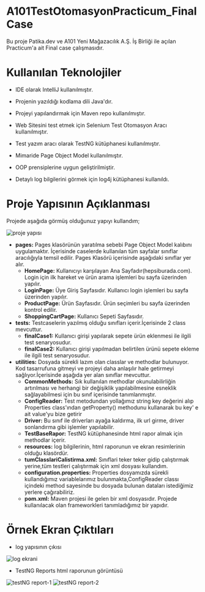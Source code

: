 # A101TestOtomasyonPracticum_FinalCase
Bu proje Patika.dev ve A101 Yeni Mağazacılık A.Ş. İş Birliği ile açılan Practicum'a ait Final case çalışmasıdır.

# Kullanılan Teknolojiler
+ IDE olarak IntelliJ kullanılmıştır.  

+ Projenin yazıldığı kodlama dili Java'dır.

+ Projeyi yapılandırmak için Maven repo kullanılmıştır.

+ Web Sitesini test etmek için Selenium Test Otomasyon Aracı kullanılmıştır.

+ Test yazım aracı olarak TestNG kütüphanesi kullanılmıştır.

+ Mimaride Page Object Model kullanılmıştır.

+ OOP prensiplerine uygun geliştirilmiştir.

+ Detaylı log bilgilerini görmek için log4j kütüphanesi kullanıldı.

# Proje Yapısının Açıklanması
Projede aşağıda görmüş olduğunuz yapıyı kullandım;

![proje yapısı](https://user-images.githubusercontent.com/111223290/199602424-2b70d353-d20a-452b-a55a-3de7758f2ae9.png)

+ **pages:** Pages klasörünün yaratılma sebebi Page Object Model kalıbını uygulamaktır. İçerisinde caselerde kullanılan tüm sayfalar sınıflar aracılığıyla temsil edilir. Pages Klasörü içerisinde aşağıdaki sınıflar yer alır.
  + **HomePage:** Kullanıcıyı karşılayan Ana Sayfadır(hepsiburada.com). Login için ilk hareket ve ürün arama işlemleri bu sayfa üzerinden yapılır.
  + **LoginPage:** Üye Giriş Sayfasıdır. Kullanıcı login işlemleri bu sayfa üzerinden yapılır.
  + **ProductPage:** Ürün Sayfasıdır. Ürün seçimleri bu sayfa üzerinden kontrol edilir.
  + **ShoppingCartPage:** Kullanıcı Sepeti Sayfasıdır.
+ **tests:** Testcaselerin yazılmış olduğu sınıfları içerir.İçerisinde 2 class mevcuttur.
   + **finalCase1:** Kullanıcı girişi yapılarak sepete ürün eklenmesi ile ilgili test senaryosudur.
   + **finalCase2:** Kullanıcı girişi yapılmadan belirtilen ürünü sepete ekleme ile ilgili test senaryosudur.
+ **utilities:** Dosyada sürekli lazım olan classlar ve methodlar bulunuyor. Kod tasarrufuna gitmeyi ve projeyi daha anlaşılır hale getirmeyi sağlıyor.İçerisinde 
aşağıda yer alan sınıflar mevcuttur.
   + **CommonMethods:** Sık kullanılan methodlar okunulabilirliğin artırılması ve herhangi bir değişiklik yapılabilmesine esneklik sağlayabilmesi
                        için bu sınıf içerisinde tanımlanmıştır.
   + **ConfigReader:** Test metodundan yollağımız string key değerini alıp Properties class'ından getProperty() methodunu kullanarak bu key' e ait value'yu bize                               getirir
   + **Driver:** Bu sınıf ile driverları ayağa kaldırma, ilk url girme, driver sonlandırma gibi işlemler yapılabilir.
   + **TestBaseRapor:** TestNG kütüphanesinde html rapor almak için methodlar içerir.
   + **resources:** log bilgilerinin, html raporunun ve ekran resimlerinin olduğu klasördür. 
   + **tumClasslariCalistirma.xml:** Sınıflari teker teker gidip çalıştırmak yerine,tüm testleri çalıştırmak için xml dosyası kullandım.
   + **configuration.properties:** Properties dosyamızda sürekli kullandığımız variablelarımız bulunmakta,ConfigReader classı içindeki method sayesinde bu dosyada                                        bulunan dataları istediğimiz yerlere çağırabiliriz.
   + **pom.xml:** Maven projesi ile gelen bir xml dosyasıdır. Projede kullanılacak olan frameworkleri tanımladığımız bir yapıdır.

# Örnek Ekran Çıktıları
+ log yapısının çıkısı

![log ekrani](https://user-images.githubusercontent.com/111223290/199615654-546d0cb2-3ed9-4433-8407-4cbae47b86a6.png)


+ TestNG Reports html raporunun görüntüsü

![testNG report-1](https://user-images.githubusercontent.com/111223290/199615850-39f8ee54-1355-4eff-b0b0-d6e3b86a1ea0.png)
![testNG report-2](https://user-images.githubusercontent.com/111223290/199615856-41472af8-80fc-425d-8c2b-1e8e2c13785c.png)

